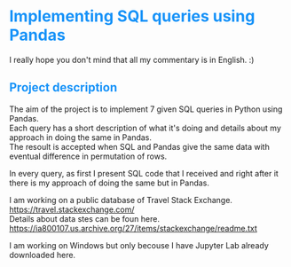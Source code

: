 #  <span style="color:#1893F8">Implementing SQL queries using Pandas</span>
I really hope you don't mind that all my commentary is in English. :) 


## <span style="color:#1893F8">Project description</span>
The aim of the project is to implement 7 given SQL queries in Python using Pandas.  
Each query has a short description of what it's doing and details about my approach in doing the same in 
Pandas.   
The resoult is accepted when SQL and Pandas give the same data with eventual difference in permutation of rows.
  
In every query, as first I present SQL code that I received and right after it there is my approach of doing the same but in Pandas.

I am working on a public database of Travel Stack Exchange. https://travel.stackexchange.com/  
Details about data stes can be foun here. https://ia800107.us.archive.org/27/items/stackexchange/readme.txt


I am working on Windows but only becouse I have Jupyter Lab already downloaded here. 
